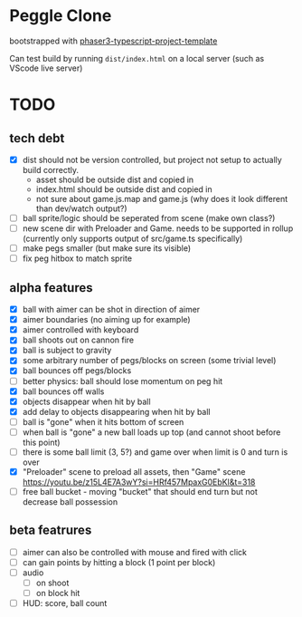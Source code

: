 # Peggle Clone

bootstrapped with [phaser3-typescript-project-template](https://github.com/photonstorm/phaser3-typescript-project-template)

Can test build by running `dist/index.html` on a local server (such as VScode live server)

# TODO

## tech debt

- [x] dist should not be version controlled, but project not setup to actually build correctly.
  - asset should be outside dist and copied in
  - index.html should be outside dist and copied in
  - not sure about game.js.map and game.js (why does it look different than dev/watch output?)
- [ ] ball sprite/logic should be seperated from scene (make own class?)
- [ ] new scene dir with Preloader and Game. needs to be supported in rollup (currently only supports output of src/game.ts specifically)
- [ ] make pegs smaller (but make sure its visible)
- [ ] fix peg hitbox to match sprite

## alpha features

- [x] ball with aimer can be shot in direction of aimer
- [x] aimer boundaries (no aiming up for example)
- [x] aimer controlled with keyboard
- [x] ball shoots out on cannon fire
- [x] ball is subject to gravity
- [x] some arbitrary number of pegs/blocks on screen (some trivial level)
- [x] ball bounces off pegs/blocks
- [ ] better physics: ball should lose momentum on peg hit
- [x] ball bounces off walls
- [x] objects disappear when hit by ball
- [x] add delay to objects disappearing when hit by ball
- [ ] ball is "gone" when it hits bottom of screen
- [ ] when ball is "gone" a new ball loads up top (and cannot shoot before this point)
- [ ] there is some ball limit (3, 5?) and game over when limit is 0 and turn is over
- [x] "Preloader" scene to preload all assets, then "Game" scene https://youtu.be/z15L4E7A3wY?si=HRf457MpaxG0EbKl&t=318
- [ ] free ball bucket - moving "bucket" that should end turn but not decrease ball possession

## beta featrures

- [ ] aimer can also be controlled with mouse and fired with click
- [ ] can gain points by hitting a block (1 point per block)
- [ ] audio
  - [ ] on shoot
  - [ ] on block hit
- [ ] HUD: score, ball count
